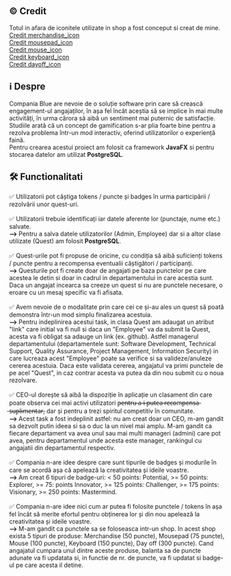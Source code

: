 <h2> © Credit </h2>
Totul in afara de iconitele utilizate in shop a fost conceput si creat de mine.
<br>
<a href="https://www.flaticon.com/free-icon/merchandise_4047583?term=merchandise&page=1&position=1&origin=tag&related_id=4047583">Credit merchandise_icon</a>
<br>
<a href="https://www.vecteezy.com/png/1203943-mouse-pad-computer">Credit mousepad_icon</a>
<br>
<a href="https://www.flaticon.com/free-icon/mouse_10335248?term=mouse&page=1&position=15&origin=tag&related_id=10335248">Credit mouse_icon</a>
<br>
<a href="https://www.flaticon.com/free-icon/keyboard_2263611?term=keyboard&page=1&position=1&origin=tag&related_id=2263611">Credit keyboard_icon</a>
<br>
<a href="https://www.flaticon.com/free-icon/day-off_7174337?term=day+off&page=1&position=1&origin=search&related_id=7174337">Credit dayoff_icon</a>

<h2> ℹ️ Despre </h2>
Compania Blue are nevoie de o soluție software prin care să crească engagement-ul angajaților, în așa fel încât aceștia să se implice în mai multe activități, în urma cărora să aibă un sentiment mai puternic de satisfacție. Studiile arată că un concept de gamification s-ar plia foarte bine pentru a rezolva problema într-un mod interactiv, oferind utilizatorilor o experiență faină.
<br>
Pentru crearea acestui proiect am folosit ca framework <strong>JavaFX</strong> si pentru stocarea datelor am utilizat <strong>PostgreSQL</strong>.

<h2> 🛠️ Functionalitati </h2>
✅ Utilizatorii pot câștiga tokens / puncte și badges în urma participării / rezolvării unor quest-uri.
<br>
<br>
✅ Utilizatorii trebuie identificați iar datele aferente lor (punctaje, nume etc.) salvate. 
<br>
<strong> --> </strong> Pentru a salva datele utilizatorilor (Admin, Employee) dar si a altor clase utilizate (Quest) am folosit <strong>PostgreSQL</strong>.
<br>
<br>
✅ Quest-urile pot fi propuse de oricine, cu condiția să aibă suficienți tokens / puncte pentru a recompensa eventualii câștigători / participanți.
<br>
<strong> --> </strong> Questurile pot fi create doar de angajati pe baza punctelor pe care acestea le detin si doar in cadrul in departamentului in care acestia sunt. Daca un angajat incearca sa creeze un quest si nu are punctele necesare, o eroare cu un mesaj specific va fi afisata.
<br>
<br>
✅ Avem nevoie de o modalitate prin care cei ce și-au ales un quest să poată demonstra într-un mod simplu finalizarea acestuia. 
<br>
<strong> --> </strong> Pentru indeplinirea acestui task, in clasa Quest am adaugat un atribut "link" care initial va fi null si daca un "Employee" va da submit la Quest, acesta va fi obligat sa adauge un link (ex. github). Astfel managerul departamentului (departamentele sunt: Software Development, Technical Support, Quality Assurance, Project Management, Information Security) in care lucreaza acest "Employee" poate sa verifice si sa valideze/anuleze cererea acestuia. Daca este validata cererea, angajatul va primi punctele de pe acel "Quest", in caz contrar acesta va putea da din nou submit cu o noua rezolvare.
<br>
<br>
✅ CEO-ul dorește să aibă la dispoziție în aplicație un clasament din care poate observa cei mai activi utilizatori p̶e̶n̶t̶r̶u̶ ̶a̶-̶i̶ ̶p̶u̶t̶e̶a̶ ̶r̶e̶c̶o̶m̶p̶e̶n̶s̶a̶ ̶s̶u̶p̶l̶i̶m̶e̶n̶t̶a̶r̶, dar și pentru a trezi spiritul competitiv în comunitate. 
<br>
<strong> --> </strong> Acest task a fost indeplinit astfel: nu am creat doar un CEO, m-am gandit sa dezvolt putin ideea si sa o duc la un nivel mai amplu. M-am gandit ca fiecare departament va avea unul sau mai multi manageri (admini) care pot avea, pentru departamentul unde acesta este manager, rankingul cu angajatii din departamentul respectiv.
<br>
<br>
✅ Compania n-are idee despre care sunt tipurile de badges și modurile în care se acordă așa că apelează la creativitatea și ideile voastre. 
<br>
<strong> --> </strong> Am creat 6 tipuri de badge-uri: < 50 points: Potential, >= 50 points: Explorer, >= 75: points Innovator, >= 125 points: Challenger, >= 175 points: Visionary, >= 250 points: Mastermind.
<br>
<br>
✅ Compania n-are idee nici cum ar putea fi folosite punctele / tokens în așa fel încât să merite efortul pentru obținerea lor și din nou apelează la creativitatea și ideile voastre. 
<br>
<strong> --> </strong> M-am gandit ca punctele sa se foloseasca intr-un shop. In acest shop exista 5 tipuri de produse: Merchandise (50 puncte), Mousepad (75 puncte), Mouse (100 puncte), Keyboard (150 puncte), Day off (300 puncte). Cand angajatul cumpara unul dintre aceste produse, balanta sa de puncte adunate va fi updatata si, in functie de nr. de puncte, va fi updatat si badge-ul pe care acesta il detine.
<br>
